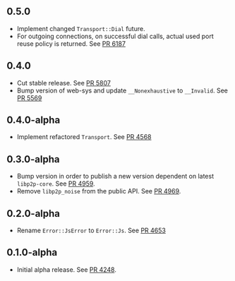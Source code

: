 ## 0.5.0

- Implement changed `Transport::Dial` future.
- For outgoing connections, on successful dial calls, actual used port reuse policy is returned.
  See [PR 6187](https://github.com/libp2p/rust-libp2p/pull/6187)

## 0.4.0

- Cut stable release.
  See [PR 5807](https://github.com/libp2p/rust-libp2p/pull/5807)
- Bump version of web-sys and update `__Nonexhaustive` to `__Invalid`.
  See [PR 5569](https://github.com/libp2p/rust-libp2p/pull/5569)

<!-- Update to libp2p-core v0.43.0 -->

## 0.4.0-alpha

- Implement refactored `Transport`.
  See [PR 4568](https://github.com/libp2p/rust-libp2p/pull/4568)

## 0.3.0-alpha

- Bump version in order to publish a new version dependent on latest `libp2p-core`.
  See [PR 4959](https://github.com/libp2p/rust-libp2p/pull/4959).
- Remove `libp2p_noise` from the public API.
  See [PR 4969](https://github.com/libp2p/rust-libp2p/pull/4969).

## 0.2.0-alpha

- Rename `Error::JsError` to `Error::Js`.
  See [PR 4653](https://github.com/libp2p/rust-libp2p/pull/4653)

## 0.1.0-alpha

- Initial alpha release.
  See [PR 4248].

[PR 4248]: https://github.com/libp2p/rust-libp2p/pull/4248
